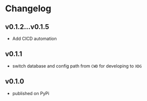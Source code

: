 # Changelog

## v0.1.2...v0.1.5
- Add CICD automation

## v0.1.1
- switch database and config path from `CWD` for developing to `XDG`

## v0.1.0
- published on PyPi
